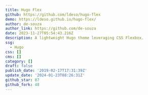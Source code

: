 ```yaml
---
title: Hugo Flex
github: https://github.com/ldeso/hugo-flex
demo: https://ldeso.github.io/hugo-flex/
author: de-souza
author_link: https://github.com/de-souza
date: 2023-11-27T05:54:43.216Z
description: A lightweight Hugo theme leveraging CSS Flexbox.
ssg:
  - Hugo
css: []
cms: []
category: []
draft: false
publish_date: '2019-02-17T17:31:39Z'
update_date: '2024-01-23T08:26:31Z'
github_star: 87
github_fork: 48
---
```

